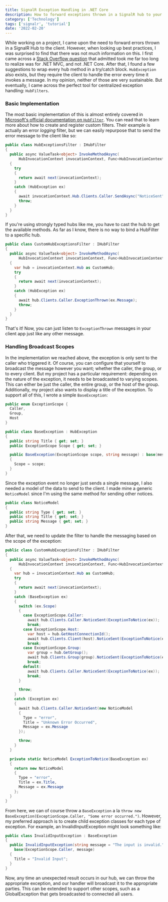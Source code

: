```yaml
---
title: SignalR Exception Handling in .NET Core
description: How to forward exceptions thrown in a SignalR hub to your clients.
category: ['Technology']
tags: ['signalr', 'tutorial']
date: '2022-02-20'
---
```


While working on a project, I came upon the need to forward errors thrown in a SignalR Hub to the client. However, when looking up best practices, I was surprised to find that there was not much information on this. I first came across a [Stack Overflow question](https://stackoverflow.com/questions/21796087/signalr-owin-and-exception-handling) that admitted took me far too long to realize was for .NET MVC, and not .NET Core. After that, I found a few suggestions to wrap every hub method in a try/catch block. `HubException` also exists, but they require the client to handle the error every time it invokes a message. In my opinion, neither of those are very sustainable. But eventually, I came across the perfect tool for centralized exception handling: `HubFilters`.

### Basic Implementation

The most basic implementation of this is almost entirely covered in [Microsoft's official documentation on `HubFilter`](https://docs.microsoft.com/en-us/aspnet/core/signalr/hub-filters). You can read that to learn more about how to create and register custom filters. Their example is actually an error _logging_ filter, but we can easily repurpose that to send the error message to the client like so:

```csharp
public class HubExceptionsFilter : IHubFilter
{
  public async ValueTask<object> InvokeMethodAsync(
      HubInvocationContext invocationContext, Func<HubInvocationContext, ValueTask<object>> next)
  {
    try
    {
      return await next(invocationContext);
    }
    catch (HubException ex)
    {
      await invocationContext.Hub.Clients.Caller.SendAsync("NoticeSent", ex.Message);
      throw;
    }
  }
}
```

If you're using strongly typed hubs like me, you have to cast the hub to get the available methods. As far as I know, there is no way to bind a HubFilter to a specific hub.

```csharp
public class CustomHubExceptionsFilter : IHubFilter
{
  public async ValueTask<object> InvokeMethodAsync(
      HubInvocationContext invocationContext, Func<HubInvocationContext, ValueTask<object>> next)
  {
    var hub = invocationContext.Hub as CustomHub;
    try
    {
      return await next(invocationContext);
    }
    catch (HubException ex)
    {
      await hub.Clients.Caller.ExceptionThrown(ex.Message);
      throw;
    }
  }
}
```

That's it! Now, you can just listen to `ExceptionThrown` messages in your client app just like any other message.

### Handling Broadcast Scopes

In the implementation we reached above, the exception is only sent to the caller who triggered it. Of course, you can configure that yourself to broadcast the message however you want; whether the caller, the group, or to every client. But my project has a particular requirement: depending on the nature of the exception, it needs to be broadcasted to varying scopes. This can either be just the caller, the entire group, or the host of the group. Additionally, my project also wants to display a title of the exception. To support all of this, I wrote a simple `BaseException`:

```csharp
public enum ExceptionScope {
  Caller,
  Group,
  Host
}

public class BaseException : HubException
{
  public string Title { get; set; }
  public ExceptionScope Scope { get; set; }

  public BaseException(ExceptionScope scope, string message) : base(message)
  {
    Scope = scope;
  }
}
```

Since the exception event no longer just sends a single message, I also needed a model of the data to send to the client. I made mine a generic `NoticeModel` since I'm using the same method for sending other notices.

```csharp
public class NoticeModel
{
  public string Type { get; set; }
  public string Title { get; set; }
  public string Message { get; set; }
}
```

After that, we need to update the filter to handle the messaging based on the scope of the exception:

```csharp
public class CustomHubExceptionsFilter : IHubFilter
{
  public async ValueTask<object> InvokeMethodAsync(
      HubInvocationContext invocationContext, Func<HubInvocationContext, ValueTask<object>> next)
  {
    var hub = invocationContext.Hub as CustomHub;
    try
    {
      return await next(invocationContext);
    }
    catch (BaseException ex)
    {
      switch (ex.Scope)
      {
        case ExceptionScope.Caller:
          await hub.Clients.Caller.NoticeSent(ExceptionToNotice(ex));
          break;
        case ExceptionScope.Host:
          var host = hub.GetHostConnectionId();
          await hub.Clients.Client(host).NoticeSent(ExceptionToNotice(ex));
          break;
        case ExceptionScope.Group:
          var group = hub.GetGroup();
          await hub.Clients.Group(group).NoticeSent(ExceptionToNotice(ex));
          break;
        default:
          await hub.Clients.Caller.NoticeSent(ExceptionToNotice(ex));
          break;
      }

      throw;
    }
    catch (Exception ex)
    {
      await hub.Clients.Caller.NoticeSent(new NoticeModel
      {
        Type = "error",
        Title = "Unknown Error Occurred",
        Message = ex.Message
      });

      throw;
    }
  }

  private static NoticeModel ExceptionToNotice(BaseException ex)
  {
    return new NoticeModel
    {
      Type = "error",
      Title = ex.Title,
      Message = ex.Message
    };
  }
}
```

From here, we can of course throw a `BaseException` a la `throw new BaseException(ExceptionScope.Caller, "Some error occurred.")`. However, my preferred approach is to create child exception classes for each type of exception. For example, an InvalidInputException might look something like:

```csharp
public class InvalidInputException : BaseException
{
  public InvalidInputException(string message = "The input is invalid.") :
    base(ExceptionScope.Caller, message)
  {
    Title = "Invalid Input";
  }
}
```

Now, any time an unexpected result occurs in our hub, we can throw the appropriate exception, and our handler will broadcast it to the appropriate parties. This can be extended to support other scopes, such as a GlobalException that gets broadcasted to connected all users.